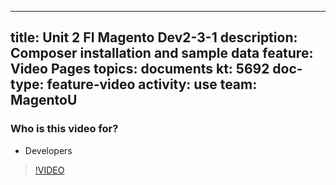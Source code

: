 
---
title: Unit 2 FI Magento Dev2-3-1
description: Composer installation and sample data
feature: Video Pages
topics: documents
kt: 5692
doc-type: feature-video
activity: use
team: MagentoU
---

### Who is this video for?
* Developers


>[!VIDEO](https://video.tv.adobe.com/v/36194)

